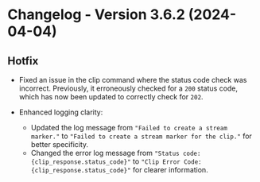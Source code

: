 # Changelog - Version 3.6.2 (2024-04-04)

## Hotfix

- Fixed an issue in the clip command where the status code check was incorrect. Previously, it erroneously checked for a `200` status code, which has now been updated to correctly check for `202`.
  
- Enhanced logging clarity:
  - Updated the log message from `"Failed to create a stream marker."` to `"Failed to create a stream marker for the clip."` for better specificity.
  - Changed the error log message from `"Status code: {clip_response.status_code}"` to `"Clip Error Code: {clip_response.status_code}"` for clearer information.
